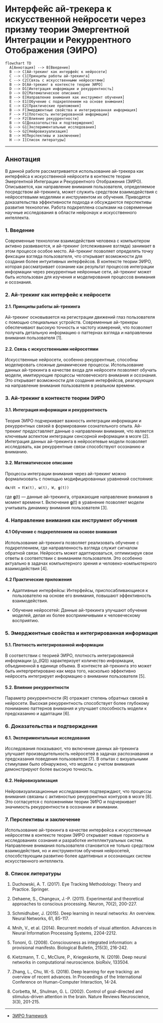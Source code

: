# Интерфейс ай-трекера к искусственной нейросети через призму теории Эмергентной Интеграции и Рекуррентного Отображения (ЭИРО)

```mermaid
flowchart TD
  A[Аннотация] --> B[Введение]
  B --> C[Ай-трекинг как интерфейс к нейросети]
  C --> C1[Принципы работы ай-трекинга]
  C --> C2[Связь с искусственными нейросетями]
  B --> D[Ай-трекинг в контексте теории ЭИРО]
  D --> D1[Интеграция информации и рекуррентность]
  D --> D2[Математическое описание]
  B --> E[Направление внимания как инструмент обучения]
  E --> E1[Обучение с подкреплением на основе внимания]
  E --> E2[Практические приложения]
  B --> F[Эмерджентные свойства и интегрированная информация]
  F --> F1[Плотность интегрированной информации]
  F --> F2[Влияние рекуррентности]
  B --> G[Доказательства и подтверждения]
  G --> G1[Экспериментальные исследования]
  G --> G2[Нейровизуализация]
  B --> H[Перспективы и заключение]
  H --> I[Список литературы]
```

---

## Аннотация

В данной работе рассматривается использование ай-трекера как интерфейса к искусственной нейросети в контексте теории Эмергентной Интеграции и Рекуррентного Отображения (ЭИРО). Описывается, как направление внимания пользователя, определяемое посредством ай-трекинга, может служить средством взаимодействия с нейросетевыми моделями и инструментом их обучения. Приводятся доказательства эффективности подхода и обсуждаются перспективы развития технологии. Работа подкреплена ссылками на современные научные исследования в области нейронаук и искусственного интеллекта.

### 1. Введение

Современные технологии взаимодействия человека с компьютером активно развиваются, и ай-трекинг (отслеживание взгляда) занимает в этом процессе особое место. Ай-трекинг позволяет определять точку фиксации взгляда пользователя, что открывает возможности для создания более интуитивных интерфейсов. В контексте теории ЭИРО, которая рассматривает сознание как результат процессов интеграции информации через рекуррентные нейронные сети, ай-трекинг может быть использован для изучения и моделирования процессов внимания и осознания.

### 2. Ай-трекинг как интерфейс к нейросети

#### 2.1. Принципы работы ай-трекинга

Ай-трекинг основывается на регистрации движений глаз пользователя с помощью специальных устройств. Современные ай-трекеры обеспечивают высокую точность и частоту измерений, что позволяет получать детальную информацию о паттернах взгляда и направлении внимания пользователя [1].

#### 2.2. Связь с искусственными нейросетями

Искусственные нейросети, особенно рекуррентные, способны моделировать сложные динамические процессы. Использование данных ай-трекинга в качестве входа для нейросети позволяет обучать модели, имитирующие процессы человеческого внимания и осознания. Это открывает возможности для создания интерфейсов, реагирующих на направление внимания пользователя в реальном времени.

### 3. Ай-трекинг в контексте теории ЭИРО

#### 3.1. Интеграция информации и рекуррентность

Теория ЭИРО подчеркивает важность интеграции информации и рекуррентных связей в формировании сознательного опыта. Ай-трекинг предоставляет данные о направлении внимания, что является ключевым аспектом интеграции сенсорной информации в мозге [2]. Интеграция данных ай-трекинга в нейросетевые модели позволяет исследовать, как рекуррентные связи способствуют осознанию и вниманию.

#### 3.2. Математическое описание

Процессы интеграции внимания через ай-трекинг можно формализовать с помощью модифицированных уравнений состояния:

`d𝐱/dt = 𝐟(𝐱(t), 𝐮(t), W, 𝐠(t))`

где 𝐠(t) — данные ай-трекинга, отражающие направление внимания в момент времени t. Включение 𝐠(t) в уравнение позволяет модели учитывать динамику внимания пользователя [3].


### 4. Направление внимания как инструмент обучения

#### 4.1 Обучение с подкреплением на основе внимания

Использование ай-трекинга позволяет реализовать обучение с подкреплением, где направленность взгляда служит сигналом обратной связи. Нейросеть может адаптироваться, оптимизируя свои ответы в соответствии с вниманием пользователя. Это особенно актуально в задачах компьютерного зрения и человеко-компьютерного взаимодействия [4].

#### 4.2 Практические приложения

- Адаптивные интерфейсы: Интерфейсы, приспосабливающиеся к пользователю на основе его внимания, повышают эффективность взаимодействия.

- Обучение нейросетей: Данные ай-трекинга улучшают обучение моделей, делая их более восприимчивыми к человеческому восприятию.

### 5. Эмерджентные свойства и интегрированная информация

#### 5.1. Плотность интегрированной информации

В соответствии с теорией ЭИРО, плотность интегрированной информации (ρ_(IQI)) характеризует количество информации, объединенной в единице объема. В контексте ай-трекинга это может быть интерпретировано как мера того, насколько эффективно нейросеть интегрирует информацию о внимании пользователя [5].

#### 5.2. Влияние рекуррентности

Параметр рекуррентности (R) отражает степень обратных связей в нейросети. Высокая рекуррентность способствует более глубокому пониманию паттернов внимания и улучшает способность модели к предсказанию и адаптации [6].

### 6. Доказательства и подтверждения

#### 6.1. Экспериментальные исследования

Исследования показывают, что включение данных ай-трекинга улучшает производительность нейросетей в задачах распознавания и предсказания поведения пользователя [7]. В опытах с визуальными стимулами было обнаружено, что модели с учетом внимания демонстрируют более высокую точность.

#### 6.2. Нейровизуализация

Нейровизуализационные исследования подтверждают, что процессы внимания связаны с активностью рекуррентных контуров в мозге [8]. Это согласуется с положениями теории ЭИРО и подчеркивает значимость рекуррентности в осознании и внимании.

### 7. Перспективы и заключение

Использование ай-трекинга в качестве интерфейса к искусственным нейросетям в контексте теории ЭИРО открывает новые горизонты в исследованиях сознания и разработке интеллектуальных систем. Направление внимания пользователя становится не только средством взаимодействия, но и инструментом обучения нейросетей, способствующим развитию более адаптивных и осознающих систем искусственного интеллекта.

### 8. Список литературы

1. Duchowski, A. T. (2017). Eye Tracking Methodology: Theory and Practice. Springer.

2. Dehaene, S.,  Changeux, J.-P. (2011). Experimental and theoretical approaches to conscious processing. Neuron, 70(2), 200-227.

3. Schmidhuber, J. (2015). Deep learning in neural networks: An overview. Neural Networks, 61, 85-117.

4. Mnih, V., et al. (2014). Recurrent models of visual attention. Advances in Neural Information Processing Systems, 2204-2212.

5. Tononi, G. (2008). Consciousness as integrated information: a provisional manifesto. Biological Bulletin, 215(3), 216-242.

6. Kietzmann, T. C., McClure, P.,  Kriegeskorte, N. (2019). Deep neural networks in computational neuroscience. bioRxiv, 133504.

7. Zhang, L.,  Chu, W.-S. (2018). Deep learning for eye tracking: an overview of recent advances. In Proceedings of the International Conference on Human-Computer Interaction, 14-24.

8. Corbetta, M.,  Shulman, G. L. (2002). Control of goal-directed and stimulus-driven attention in the brain. Nature Reviews Neuroscience, 3(3), 201-215.

---

- [ЭИРО framework](/README.md)

